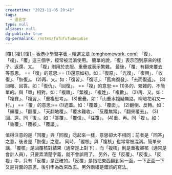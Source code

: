 ```yaml
---
createtime: "2023-11-05 20:42"
tags:
  - 语言学
type: null
aliases: null
dg-publish: true
dg-permalink: /notes/fufufufudequbie
---
```

[[覆] [複] [復] – 香港小學習字表 – 精選文章 (omghomework. com)]( https://articles.omghomework.com/%E8%A6%86%E8%A4%87%E5%BE%A9/ )
「復」、「複」、「覆」這三個字，經常被混淆使用。
簡單的說，「復」表示回到原來的樣子、返還、又。
「複」則用於衣服、重疊或表示繁雜。
最後，「覆」有翻來覆去等意思。
==「復」的意思:==
(1)還原如初。如：「復原」、「光復」、「復興」、「收復」、「恢復」。
(2)再、又。如：「復習」、「復活」、「舊病復發」、「去而復返」。
(3)回報、回答。如：「復仇」、「回復」。
==「複」的意思:==
(1)多的、繁雜的、不簡單的。與「單」相對。如：「複雜」、「繁複」、「複姓」、「複數」。
(2)再、又。如：「複賽」、「複習」、「重複思考」。
(3)重疊。如：「山重水複疑無路，柳暗花明又一村。」
==「覆」的意思:==
(1)遮蓋。如：「覆蓋」、「覆面」。
(2)翻倒、反轉。如：「顛覆」、「翻覆」、「天翻地覆」、「覆水難收」、「反覆無常」、「翻來覆去」。
(3)回、還。同「復」。如：「答覆」、「覆信」、「往覆」。
(4)重、再。同「複」。如：「重覆」、「覆核」、「覆議」。


值得注意的是「回覆」與「回復」唸起來一樣，意思卻大不相同；前者是「回答」之意，後者是「恢復」之意。
同時，「覆核」與「複核」也常常被混淆。簡單來講，「覆核」是回覆核對結果（通常是上對下），而「複核」則是重複審核（通常是會計人員），只要弄清楚字義，就不會誤用了。
另外，在「反覆」、「反復」、「反複」中，只有「反覆」是正確的。「反覆」是指把東西翻到另一面，一下正面一下又是背面的意思，後引申為改來改去。另外兩組是錯誤的寫法。 